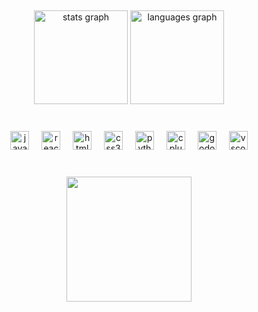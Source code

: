 <h2 align="left"></h2>

###

<div align="center">
  <img src="https://github-readme-stats.vercel.app/api?username=checha-afg&hide_title=false&hide_rank=false&show_icons=true&include_all_commits=true&count_private=true&disable_animations=false&theme=nord&locale=es&hide_border=false" height="150" alt="stats graph"  />
  <img src="https://github-readme-stats.vercel.app/api/top-langs?username=checha-afg&locale=es&hide_title=false&layout=compact&card_width=320&langs_count=8&theme=nord&hide_border=false" height="150" alt="languages graph"  />
</div>

###

<br clear="both">

<div align="center">
  <img src="https://cdn.jsdelivr.net/gh/devicons/devicon/icons/javascript/javascript-original.svg" height="30" alt="javascript logo"  />
  <img width="12" />
  <img src="https://cdn.jsdelivr.net/gh/devicons/devicon/icons/react/react-original.svg" height="30" alt="react logo"  />
  <img width="12" />
  <img src="https://cdn.jsdelivr.net/gh/devicons/devicon/icons/html5/html5-original.svg" height="30" alt="html5 logo"  />
  <img width="12" />
  <img src="https://cdn.jsdelivr.net/gh/devicons/devicon/icons/css3/css3-original.svg" height="30" alt="css3 logo"  />
  <img width="12" />
  <img src="https://cdn.jsdelivr.net/gh/devicons/devicon/icons/python/python-original.svg" height="30" alt="python logo"  />
  <img width="12" />
  <img src="https://cdn.jsdelivr.net/gh/devicons/devicon/icons/cplusplus/cplusplus-original.svg" height="30" alt="cplusplus logo"  />
  <img width="12" />
  <img src="https://cdn.jsdelivr.net/gh/devicons/devicon/icons/godot/godot-original.svg" height="30" alt="godot logo"  />
  <img width="12" />
  <img src="https://cdn.jsdelivr.net/gh/devicons/devicon/icons/vscode/vscode-original.svg" height="30" alt="vscode logo"  />
</div>

###

<br clear="both">

<div align="center">
  <img height="200" src="https://media.giphy.com/media/v1.Y2lkPTc5MGI3NjExNzJoazNjbGd1dWNic3Q3c2wxdmwzM253bHowbXUzbWp2MGppMjRwcCZlcD12MV9naWZzX3NlYXJjaCZjdD1n/MziKDo6gO7x8A/giphy.gif"  />
</div>

###
